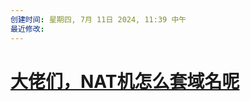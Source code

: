 ```yaml
---
创建时间: 星期四, 7月 11日 2024, 11:39 中午
最近修改: 
---
```

# [大佬们，NAT机怎么套域名呢](https://www.nodeseek.com/post-82614-1)